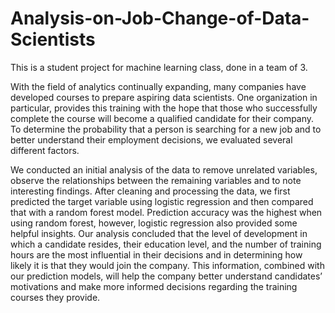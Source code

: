 # Analysis-on-Job-Change-of-Data-Scientists

This is a student project for machine learning class, done in a team of 3.

With the field of analytics continually expanding, many companies have developed courses to prepare aspiring data scientists. One organization in particular, provides this training with the hope that those who successfully complete the course will become a qualified candidate for their company. To determine the probability that a person is searching for a new job and to better understand their employment decisions, we evaluated several different factors.


We conducted an initial analysis of the data to remove unrelated variables, observe the relationships between the remaining variables and to note interesting findings. After cleaning and processing the data, we first predicted the target variable using logistic regression and then compared that with a random forest model. Prediction accuracy was the highest when using random forest, however, logistic regression also provided some helpful insights. Our analysis concluded that the level of development in which a candidate resides, their education level, and the number of training hours are the most influential in their decisions and in determining how likely it is that they would join the company. This information, combined with our prediction models, will help the company better understand candidates’ motivations and make more informed decisions regarding the training courses they provide.

